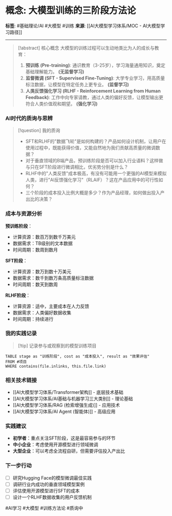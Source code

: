 # 概念: 大模型训练的三阶段方法论

**标签**: #基础理论/AI #大模型 #训练
**来源**: [[AI大模型学习体系/MOC - AI大模型学习路径]]

---

> [!abstract] 核心概念
> 大模型的训练过程可以生动地类比为人的成长与教育：
> 1. **预训练 (Pre-training)**: 通识教育（3-25岁），学习海量通用知识，奠定基础理解能力。 **(无监督学习)**
> 2. **监督微调 (SFT - Supervised Fine-Tuning)**: 大学专业学习，用高质量标注数据，让模型在特定任务上更专业。 **(监督学习)**
> 3. **人类反馈强化学习 (RLHF - Reinforcement Learning from Human Feedback)**: 工作中向专家请教，通过人类的偏好反馈，让模型输出更符合人类价值观和期望。 **(强化学习)**

### AI时代的质询与思辨
> [!question] 我的质询
> - SFT和RLHF的"数据飞轮"是如何构建的？产品如何设计机制，让用户在使用过程中，既能获得价值，又能自然地为我们贡献高质量的微调数据？
> - 对于垂直领域的B端产品，预训练阶段是否可以加入行业语料？这样做与只在SFT阶段进行微调相比，优劣势分别是什么？
> - RLHF中的"人类反馈"成本极高，有没有可能用一个更强的AI模型来模拟人类，进行"AI反馈强化学习"（RLAIF）？这在产品应用中的可行性如何？
> - 三个阶段的成本投入比例大概是多少？作为产品经理，如何做出投入产出比的决策？

### 成本与资源分析
**预训练阶段**：
- 计算资源：数百万到数千万美元
- 数据需求：TB级别的文本数据
- 时间周期：数周到数月

**SFT阶段**：
- 计算资源：数万到数十万美元
- 数据需求：数千到数万条高质量标注数据
- 时间周期：数天到数周

**RLHF阶段**：
- 计算资源：适中，主要成本在人力反馈
- 数据需求：人类偏好数据收集
- 时间周期：持续进行

### 我的实践记录
> [!tip] 记录参与或观察到的模型训练项目

```dataview
TABLE stage as "训练阶段", cost as "成本投入", result as "效果评估"
FROM #项目 
WHERE contains(file.inlinks, this.file.link)
```

### 相关技术链接
- [[AI大模型学习体系/Transformer架构]] - 底层技术基础
- [[AI大模型学习体系/AI基础与机器学习三大类别]] - 理论基础
- [[AI大模型学习体系/RAG (检索增强生成)]] - 应用技术
- [[AI大模型学习体系/AI Agent (智能体)]] - 高级应用

### 实践建议
- **初学者**：重点关注SFT阶段，这是最容易参与的环节
- **中小企业**：考虑使用开源模型进行领域微调
- **大型企业**：可以考虑全流程自研，但需要评估投入产出比

### 下一步行动
- [ ] 研究Hugging Face的模型微调最佳实践
- [ ] 调研行业内成功的垂直领域模型案例
- [ ] 评估使用开源模型进行SFT的成本
- [ ] 设计一个RLHF数据收集的用户反馈机制

#AI学习 #大模型 #训练方法论 #质询中